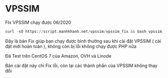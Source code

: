 # VPSSIM
FIx VPSSIM chạy được 06/2020

```python
curl -sO https://script.manhkhanh.net/vpssim/vpssim_fix && bash vpssim_fix
```
Đây là bản Fix giúp bạn chạy được bình thường sau khi cài đặt VPSSIM ( cài đặt mới hoàn toàn ), không còn bị lỗi không chạy được PHP nữa

Đã Test trên CentOS 7 của Amazon, OVH và Linode

Bản cài đặt này chỉ Fix lỗi, còn lại các thành phần của VPSSIM không thay đổi
